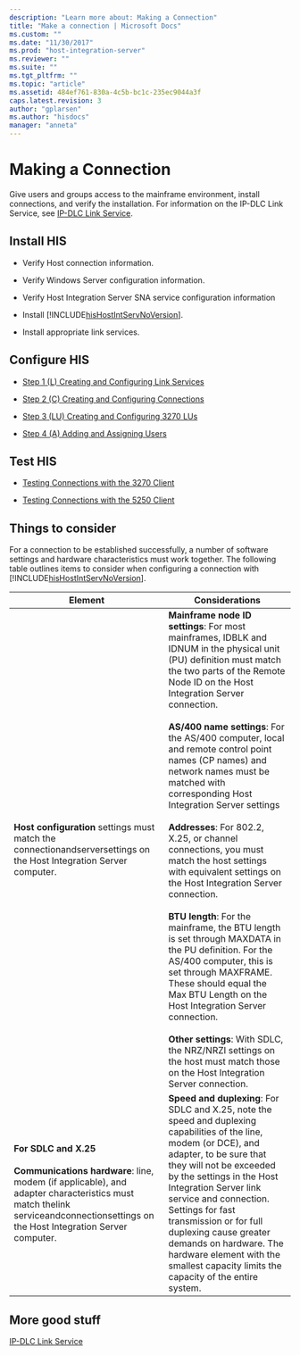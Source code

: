 ```yaml
---
description: "Learn more about: Making a Connection"
title: "Make a connection | Microsoft Docs"
ms.custom: ""
ms.date: "11/30/2017"
ms.prod: "host-integration-server"
ms.reviewer: ""
ms.suite: ""
ms.tgt_pltfrm: ""
ms.topic: "article"
ms.assetid: 484ef761-830a-4c5b-bc1c-235ec9044a3f
caps.latest.revision: 3
author: "gplarsen"
ms.author: "hisdocs"
manager: "anneta"
---
```

# Making a Connection
Give users and groups access to the mainframe environment, install connections, and verify the installation. For information on the IP-DLC Link Service, see [IP-DLC Link Service](./ip-dlc-link-service2.md).
  
## Install HIS
  
- Verify Host connection information.  
  
- Verify Windows Server configuration information.  
  
- Verify Host Integration Server SNA service configuration information  
  
- Install [!INCLUDE[hisHostIntServNoVersion](../includes/hishostintservnoversion-md.md)].  
  
- Install appropriate link services.  
  
## Configure HIS
  
-   [Step 1 (L) Creating and Configuring Link Services](../core/step-1-l-creating-and-configuring-link-services1.md)  
  
-   [Step 2 (C) Creating and Configuring Connections](../core/step-2-c-creating-and-configuring-connections1.md)  
  
-   [Step 3 (LU) Creating and Configuring 3270 LUs](../core/step-3-lu-creating-and-configuring-3270-lus1.md)  
  
-   [Step 4 (A) Adding and Assigning Users](../core/step-4-a-adding-and-assigning-users1.md)  
  
## Test HIS
  
-   [Testing Connections with the 3270 Client](../core/testing-connections-with-the-3270-client2.md)  
  
-   [Testing Connections with the 5250 Client](../core/testing-connections-with-the-5250-client2.md)  

## Things to consider
For a connection to be established successfully, a number of software settings and hardware characteristics must work together. The following table outlines items to consider when configuring a connection with [!INCLUDE[hisHostIntServNoVersion](../includes/hishostintservnoversion-md.md)].  
  
|Element|Considerations|  
|-------------|--------------------|  
|**Host configuration** settings must match the connectionandserversettings on the Host Integration Server computer.|**Mainframe node ID settings**: For most mainframes, IDBLK and IDNUM in the physical unit (PU) definition must match the two parts of the Remote Node ID on the Host Integration Server connection.<br /><br /> **AS/400 name settings**: For the AS/400 computer, local and remote control point names (CP names) and network names must be matched with corresponding Host Integration Server settings<br /><br /> **Addresses**: For 802.2, X.25, or channel connections, you must match the host settings with equivalent settings on the Host Integration Server connection.<br /><br /> **BTU length**: For the mainframe, the BTU length is set through MAXDATA in the PU definition. For the AS/400 computer, this is set through MAXFRAME. These should equal the Max BTU Length on the Host Integration Server connection.<br /><br /> **Other settings**: With SDLC, the NRZ/NRZI settings on the host must match those on the Host Integration Server connection.|  
|**For SDLC and X.25**<br /><br /> **Communications hardware**: line, modem (if applicable), and adapter characteristics must match thelink serviceandconnectionsettings on the Host Integration Server computer.|**Speed and duplexing**: For SDLC and X.25, note the speed and duplexing capabilities of the line, modem (or DCE), and adapter, to be sure that they will not be exceeded by the settings in the Host Integration Server link service and connection. Settings for fast transmission or for full duplexing cause greater demands on hardware. The hardware element with the smallest capacity limits the capacity of the entire system.|  
  
## More good stuff
[IP-DLC Link Service](./ip-dlc-link-service2.md)  
